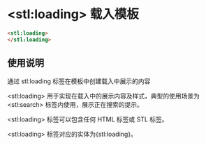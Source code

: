 ﻿# &lt;stl:loading&gt; 载入模板

```html
<stl:loading>
</stl:loading>
```

## 使用说明

通过 stl:loading 标签在模板中创建载入中展示的内容

&lt;stl:loading&gt; 用于实现在载入中的展示内容及样式，典型的使用场景为 &lt;stl:search&gt; 标签内使用，展示正在搜索的提示。

&lt;stl:loading&gt; 标签可以包含任何 HTML 标签或 STL 标签。

&lt;stl:loading&gt; 标签对应的实体为{stl:loading}。
